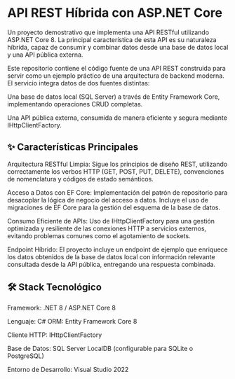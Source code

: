 # API REST Híbrida con ASP.NET Core
Un proyecto demostrativo que implementa una API RESTful utilizando ASP.NET Core 8. La principal característica de esta API es su naturaleza híbrida, capaz de consumir y combinar datos desde una base de datos local y una API pública externa.

Este repositorio contiene el código fuente de una API REST construida para servir como un ejemplo práctico de una arquitectura de backend moderna. El servicio integra datos de dos fuentes distintas:

Una base de datos local (SQL Server) a través de Entity Framework Core, implementando operaciones CRUD completas.

Una API pública externa, consumida de manera eficiente y segura mediante IHttpClientFactory.

## ✨ Características Principales
Arquitectura RESTful Limpia: Sigue los principios de diseño REST, utilizando correctamente los verbos HTTP (GET, POST, PUT, DELETE), convenciones de nomenclatura y códigos de estado semánticos.

Acceso a Datos con EF Core: Implementación del patrón de repositorio para desacoplar la lógica de negocio del acceso a datos. Incluye el uso de migraciones de EF Core para la gestión del esquema de la base de datos.

Consumo Eficiente de APIs: Uso de IHttpClientFactory para una gestión optimizada y resiliente de las conexiones HTTP a servicios externos, evitando problemas comunes como el agotamiento de sockets.

Endpoint Híbrido: El proyecto incluye un endpoint de ejemplo que enriquece los datos obtenidos de la base de datos local con información relevante consultada desde la API pública, entregando una respuesta combinada.

## 🛠️ Stack Tecnológico
Framework: .NET 8 / ASP.NET Core 8

Lenguaje: C#
ORM: Entity Framework Core 8

Cliente HTTP: IHttpClientFactory

Base de Datos: SQL Server LocalDB (configurable para SQLite o PostgreSQL)

Entorno de Desarrollo: Visual Studio 2022
